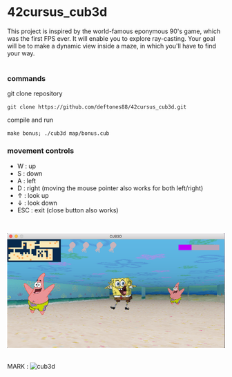 # 42cursus_cub3d
This project is inspired by the world-famous eponymous 90's game, which was the first FPS ever. It will enable you to explore ray-casting. Your goal will be to make a dynamic view inside a maze, in which you'll have to find your way.
<br>
<br>
### commands
git clone repository
```
git clone https://github.com/deftones88/42cursus_cub3d.git
```
compile and run
```
make bonus; ./cub3d map/bonus.cub
```


### movement controls
- W : up
- S : down
- A : left
- D : right (moving the mouse pointer also works for both left/right)
- &#8593; : look up
- &#8595; : look down
- ESC : exit (close button also works)
<br>

![preveiw](preview.png)
<br>
<br>

MARK : ![cub3d](https://badge42.herokuapp.com/api/project/ji-kim/cub3d)
